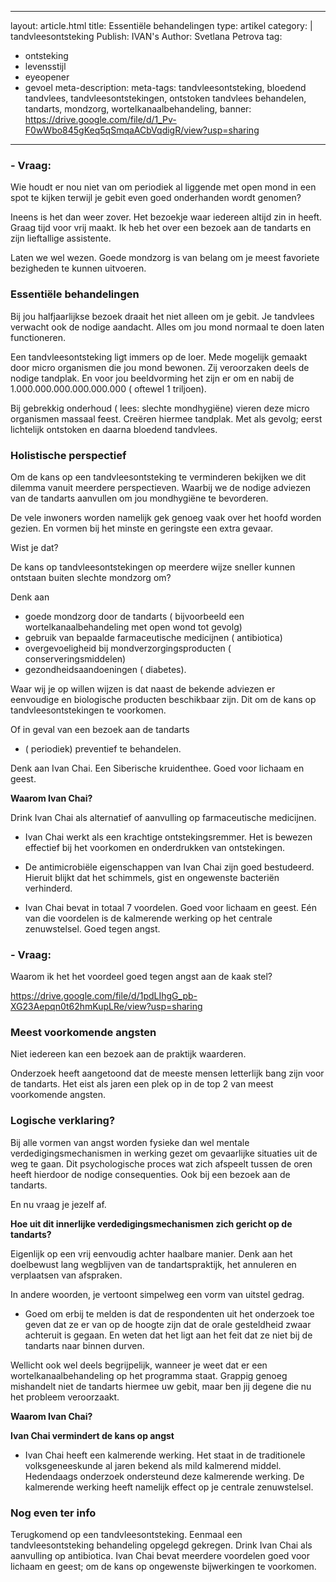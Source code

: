 
---
layout: article.html
title: Essentiële behandelingen
type: artikel
category: | tandvleesontsteking
Publish: IVAN's
Author: Svetlana Petrova
tag:
  - ontsteking
  - levensstijl
  - eyeopener
  - gevoel
meta-description: 
meta-tags: tandvleesontsteking, bloedend tandvlees, tandvleesontstekingen, ontstoken tandvlees behandelen, tandarts, mondzorg, wortelkanaalbehandeling,
banner: https://drive.google.com/file/d/1_Pv-F0wWbo845gKeq5qSmqaACbVqdigR/view?usp=sharing
---

### - Vraag:

Wie houdt er nou niet van om periodiek al liggende met open mond in een spot te kijken terwijl je gebit even goed onderhanden wordt genomen?

Ineens is het dan weer zover. Het bezoekje waar iedereen altijd zin in heeft. Graag tijd voor vrij maakt. Ik heb het over een bezoek aan de tandarts en zijn lieftallige assistente.

Laten we wel wezen. Goede mondzorg is van belang om je meest favoriete bezigheden te kunnen uitvoeren.

###  Essentiële behandelingen

Bij jou halfjaarlijkse bezoek draait het niet alleen om je gebit. Je tandvlees verwacht ook de nodige aandacht. Alles om jou mond normaal te doen laten functioneren. 

Een tandvleesontsteking ligt immers op de loer. Mede mogelijk gemaakt door micro organismen die jou mond bewonen. Zij veroorzaken deels de nodige tandplak. En voor jou beeldvorming het zijn er om en nabij de 1.000.000.000.000.000.000 ( oftewel 1 triljoen).

Bij gebrekkig onderhoud ( lees: slechte mondhygiëne) vieren deze micro organismen massaal feest. Creëren hiermee tandplak. Met als gevolg; eerst lichtelijk ontstoken en daarna bloedend tandvlees. 

### Holistische perspectief

Om de kans op een tandvleesontsteking te verminderen bekijken we dit dilemma vanuit meerdere perspectieven. Waarbij we de nodige adviezen van de tandarts aanvullen om jou mondhygiëne te bevorderen.

De vele inwoners worden namelijk gek genoeg vaak over het hoofd worden gezien. En vormen bij het minste en geringste een extra gevaar. 

Wist je dat? 

De kans op tandvleesontstekingen op meerdere wijze sneller kunnen ontstaan buiten slechte mondzorg om?

Denk aan 

* goede mondzorg door de tandarts ( bijvoorbeeld een wortelkanaalbehandeling met open wond tot gevolg) 
* gebruik van bepaalde farmaceutische medicijnen ( antibiotica)
* overgevoeligheid bij mondverzorgingsproducten ( conserveringsmiddelen)
* gezondheidsaandoeningen ( diabetes).

Waar wij je op willen wijzen is dat naast de bekende adviezen er eenvoudige en biologische producten beschikbaar zijn. Dit om de kans op tandvleesontstekingen te voorkomen. 

Of in geval van een bezoek aan de tandarts
* ( periodiek) preventief te behandelen.

Denk aan Ivan Chai. Een Siberische kruidenthee. Goed voor lichaam en geest. 

**Waarom Ivan Chai?**

Drink Ivan Chai als alternatief of aanvulling op farmaceutische medicijnen. 

* Ivan Chai werkt als een krachtige ontstekingsremmer. Het is bewezen effectief bij het voorkomen en onderdrukken van ontstekingen.

* De antimicrobiële eigenschappen van Ivan Chai zijn goed bestudeerd. Hieruit blijkt dat het schimmels, gist en ongewenste bacteriën verhinderd.

* Ivan Chai bevat in totaal 7 voordelen. Goed voor lichaam en geest. Eén van die voordelen is de kalmerende werking op het centrale zenuwstelsel. Goed tegen angst. 

### - Vraag:

Waarom ik het het voordeel goed tegen angst aan de kaak stel?

https://drive.google.com/file/d/1pdLIhgG_pb-XG23Aepqn0t62hmKupLRe/view?usp=sharing

### Meest voorkomende angsten

Niet iedereen kan een bezoek aan de praktijk waarderen.

Onderzoek heeft aangetoond dat de meeste mensen letterlijk bang zijn voor de tandarts. Het eist als jaren een plek op in de top 2 van meest voorkomende angsten. 

### Logische verklaring? 

Bij alle vormen van angst worden fysieke dan wel mentale verdedigingsmechanismen in werking gezet om gevaarlijke situaties uit de weg te gaan. Dit psychologische proces wat zich afspeelt tussen de oren heeft hierdoor de nodige consequenties. Ook bij een bezoek aan de tandarts. 

En nu vraag je jezelf af. 

**Hoe uit dit innerlijke verdedigingsmechanismen zich gericht op de tandarts?**

Eigenlijk op een vrij eenvoudig achter haalbare manier. Denk aan het doelbewust lang wegblijven van de tandartspraktijk, het annuleren en verplaatsen van afspraken. 

In andere woorden, je vertoont simpelweg een vorm van uitstel gedrag. 

* Goed om erbij te melden is dat de respondenten uit het onderzoek toe geven dat ze er van op de hoogte zijn dat de orale gesteldheid zwaar achteruit is gegaan. En weten dat het ligt aan het feit dat ze niet bij de tandarts naar binnen durven.

Wellicht ook wel deels begrijpelijk, wanneer je weet dat er een wortelkanaalbehandeling op het programma staat. Grappig genoeg mishandelt niet de tandarts hiermee uw gebit, maar ben jij degene die nu het probleem veroorzaakt.

**Waarom Ivan Chai?**

**Ivan Chai vermindert de kans op angst**
* Ivan Chai heeft een kalmerende werking. Het staat in de traditionele volksgeneeskunde al jaren bekend als mild kalmerend middel. Hedendaags onderzoek ondersteund deze kalmerende werking. De kalmerende werking heeft namelijk effect op je centrale zenuwstelsel.
### Nog even ter info

Terugkomend op een tandvleesontsteking. Eenmaal een tandvleesontsteking behandeling opgelegd gekregen. Drink Ivan Chai als aanvulling op antibiotica. Ivan Chai bevat meerdere voordelen goed voor lichaam en geest; om de kans op ongewenste bijwerkingen te voorkomen. 
